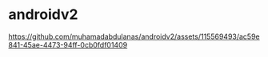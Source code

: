 # androidv2


https://github.com/muhamadabdulanas/androidv2/assets/115569493/ac59e841-45ae-4473-94ff-0cb0fdf01409

